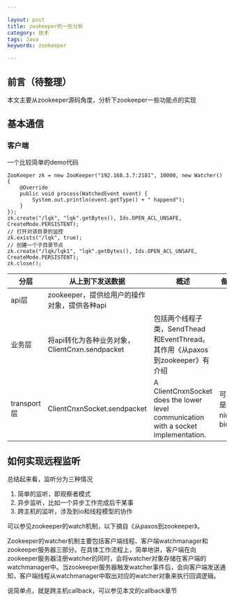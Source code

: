 ```yaml
---

layout: post
title: zookeeper的一些分析
category: 技术
tags: Java
keywords: zookeeper

---
```


## 前言（待整理） 

本文主要从zookeeper源码角度，分析下zookeeper一些功能点的实现

## 基本通信

### 客户端

一个比较简单的demo代码

	ZooKeeper zk = new ZooKeeper("192.168.3.7:2181", 10000, new Watcher() {
		@Override
		public void process(WatchedEvent event) {
			System.out.println(event.getType() + " happend");
		}
	});
	zk.create("/lqk", "lqk".getBytes(), Ids.OPEN_ACL_UNSAFE, CreateMode.PERSISTENT);
	// 打开对该目录的监控
	zk.exists("/lqk", true);
	// 创建一个子目录节点
	zk.create("/lqk/lqk1", "lqk".getBytes(), Ids.OPEN_ACL_UNSAFE, CreateMode.PERSISTENT);
	zk.close();
	

|分层|从上到下发送数据|概述|备注|
|---|---|---|---|
|api层|zookeeper，提供给用户的操作对象，提供各种api|||
|业务层|将api转化为各种业务对象，ClientCnxn.sendpacket|包括两个线程子类，SendThead和EventThread。其作用《从paxos到zookeeper》有介绍||
| transport 层|ClientCnxnSocket.sendpacket|A ClientCnxnSocket does the lower level communication with a socket implementation.|可以是nio、bio|


## 如何实现远程监听

总结起来看，监听分为三种情况

1. 简单的监听，即观察者模式
2. 异步监听，比如一个异步工作完成后干某事
3. 跨主机的监听，涉及到io和线程模型的协作

可以参见zookeeper的watch机制，以下摘自《从paxos到zookeeper》。

Zookeeper的watcher机制主要包括客户端线程、客户端watchmanager和zookeeper服务器三部分。在具体工作流程上，简单地讲，客户端在向zookeeper服务器注册watcher的同时，会将watcher对象存储在客户端的watchmanager中。当zookeeper服务器触发watcher事件后，会向客户端发送通知，客户端线程从watchmanager中取出对应的watcher对象来执行回调逻辑。

说简单点，就是跨主机callback，可以参见本文的callback章节